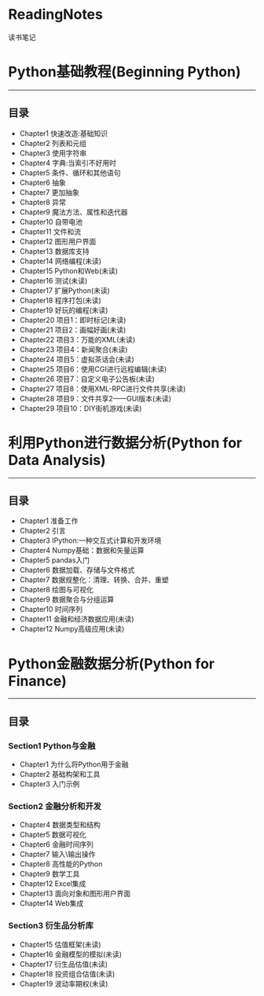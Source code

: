 # ReadingNotes
读书笔记

# Python基础教程(Beginning Python)

----

## 目录
* Chapter1 快速改造:基础知识 
* Chapter2 列表和元组
* Chapter3 使用字符串
* Chapter4 字典:当索引不好用时 
* Chapter5 条件、循环和其他语句
* Chapter6 抽象
* Chapter7 更加抽象 
* Chapter8 异常
* Chapter9 魔法方法、属性和迭代器
* Chapter10 自带电池 
* Chapter11 文件和流
* Chapter12 图形用户界面 
* Chapter13 数据库支持
* Chapter14 网络编程(未读) 
* Chapter15 Python和Web(未读) 
* Chapter16 测试(未读)
* Chapter17 扩展Python(未读) 
* Chapter18 程序打包(未读) 
* Chapter19 好玩的编程(未读) 
* Chapter20 项目1：即时标记(未读) 
* Chapter21 项目2：画幅好画(未读)
* Chapter22 项目3：万能的XML(未读)
* Chapter23 项目4：新闻聚合(未读) 
* Chapter24 项目5：虚拟茶话会(未读) 
* Chapter25 项目6：使用CGI进行远程编辑(未读) 
* Chapter26 项目7：自定义电子公告板(未读)
* Chapter27 项目8：使用XML-RPC进行文件共享(未读) 
* Chapter28 项目9：文件共享2——GUI版本(未读)
* Chapter29 项目10：DIY街机游戏(未读)


# 利用Python进行数据分析(Python for Data Analysis)

----

## 目录
* Chapter1 准备工作
* Chapter2 引言
* Chapter3 IPython:一种交互式计算和开发环境
* Chapter4 Numpy基础：数据和矢量运算
* Chapter5 pandas入门
* Chapter6 数据加载、存储与文件格式
* Chapter7 数据规整化：清理、转换、合并、重塑
* Chapter8 绘图与可视化
* Chapter9 数据聚合与分组运算
* Chapter10 时间序列
* Chapter11 金融和经济数据应用(未读)
* Chapter12 Numpy高级应用(未读)


# Python金融数据分析(Python for Finance)

----

## 目录

### Section1 Python与金融
* Chapter1 为什么将Python用于金融
* Chapter2 基础构架和工具
* Chapter3 入门示例

### Section2 金融分析和开发
* Chapter4 数据类型和结构
* Chapter5 数据可视化
* Chapter6 金融时间序列
* Chapter7 输入\输出操作
* Chapter8 高性能的Python
* Chapter9 数学工具
* Chapter12 Excel集成
* Chapter13 面向对象和图形用户界面
* Chapter14 Web集成

### Section3 衍生品分析库
* Chapter15 估值框架(未读)
* Chapter16 金融模型的模拟(未读)
* Chapter17 衍生品估值(未读)
* Chapter18 投资组合估值(未读)
* Chapter19 波动率期权(未读)






